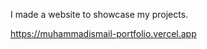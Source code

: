 I made a website to showcase my projects.

<a href="https://muhammadismail-portfolio.vercel.app/">https://muhammadismail-portfolio.vercel.app</a>

